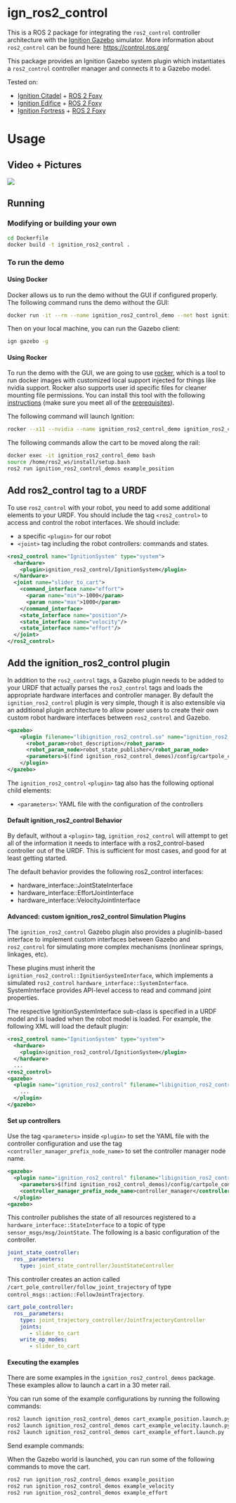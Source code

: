 # ign_ros2_control

This is a ROS 2 package for integrating the `ros2_control` controller architecture with the [Ignition Gazebo](http://ignitionrobotics.org/) simulator.
More information about `ros2_control` can be found here: https://control.ros.org/

This package provides an Ignition Gazebo system plugin which instantiates a `ros2_control` controller manager and connects it to a Gazebo model.

Tested on:

  - [Ignition Citadel](https://ignitionrobotics.org/docs/citadel) + [ROS 2 Foxy](https://docs.ros.org/en/foxy/Installation.html)
  - [Ignition Edifice](https://ignitionrobotics.org/docs/edifice) + [ROS 2 Foxy](https://docs.ros.org/en/foxy/Installation.html)
  - [Ignition Fortress](https://ignitionrobotics.org/docs/fortress) + [ROS 2 Foxy](https://docs.ros.org/en/foxy/Installation.html)

# Usage

## Video + Pictures

![](img/ign_ros2_control.gif)

## Running

### Modifying or building your own

```bash
cd Dockerfile
docker build -t ignition_ros2_control .
```

### To run the demo

#### Using Docker

Docker allows us to run the demo without the GUI if configured properly. The following command runs the demo without the GUI:

```bash
docker run -it --rm --name ignition_ros2_control_demo --net host ignition_ros2_control ros2 launch ignition_ros2_control_demos cart_example_position.launch.py gui:=false
```

Then on your local machine, you can run the Gazebo client:

```bash
ign gazebo -g
```

#### Using Rocker

To run the demo with the GUI, we are going to use [rocker](https://github.com/osrf/rocker/), which is a tool to run docker
images with customized local support injected for things like nvidia support. Rocker also supports user id specific files for cleaner
mounting file permissions. You can install this tool with the following [instructions](https://github.com/osrf/rocker/#installation) (make sure you meet all of the [prerequisites](https://github.com/osrf/rocker/#prerequisites)).

The following command will launch Ignition:

```bash
rocker --x11 --nvidia --name ignition_ros2_control_demo ignition_ros2_control:latest
```

The following commands allow the cart to be moved along the rail:

```bash
docker exec -it ignition_ros2_control_demo bash
source /home/ros2_ws/install/setup.bash
ros2 run ignition_ros2_control_demos example_position
```

## Add ros2_control tag to a URDF

To use `ros2_control` with your robot, you need to add some additional elements to your URDF.
You should include the tag `<ros2_control>` to access and control the robot interfaces. We should
include:

 - a specific `<plugin>` for our robot
 - `<joint>` tag including the robot controllers: commands and states.

```xml
<ros2_control name="IgnitionSystem" type="system">
  <hardware>
    <plugin>ignition_ros2_control/IgnitionSystem</plugin>
  </hardware>
  <joint name="slider_to_cart">
    <command_interface name="effort">
      <param name="min">-1000</param>
      <param name="max">1000</param>
    </command_interface>
    <state_interface name="position"/>
    <state_interface name="velocity"/>
    <state_interface name="effort"/>
  </joint>
</ros2_control>
```

## Add the ignition_ros2_control plugin

In addition to the `ros2_control` tags, a Gazebo plugin needs to be added to your URDF that
actually parses the `ros2_control` tags and loads the appropriate hardware interfaces and
controller manager. By default the `ignition_ros2_control` plugin is very simple, though it is also
extensible via an additional plugin architecture to allow power users to create their own custom
robot hardware interfaces between `ros2_control` and Gazebo.

```xml
<gazebo>
    <plugin filename="libignition_ros2_control.so" name="ignition_ros2_control">
      <robot_param>robot_description</robot_param>
      <robot_param_node>robot_state_publisher</robot_param_node>
      <parameters>$(find ignition_ros2_control_demos)/config/cartpole_controller.yaml</parameters>
    </plugin>
</gazebo>
```

The `ignition_ros2_control` `<plugin>` tag also has the following optional child elements:

 - `<parameters>`: YAML file with the configuration of the controllers

#### Default ignition_ros2_control Behavior

By default, without a `<plugin>` tag, `ignition_ros2_control` will attempt to get all of the information it needs to interface with a ros2_control-based controller out of the URDF. This is sufficient for most cases, and good for at least getting started.

The default behavior provides the following ros2_control interfaces:

 - hardware_interface::JointStateInterface
 - hardware_interface::EffortJointInterface
 - hardware_interface::VelocityJointInterface

#### Advanced: custom ignition_ros2_control Simulation Plugins

The `ignition_ros2_control` Gazebo plugin also provides a pluginlib-based interface to implement custom interfaces between Gazebo and `ros2_control` for simulating more complex mechanisms (nonlinear springs, linkages, etc).

These plugins must inherit the `ignition_ros2_control::IgnitionSystemInterface`, which implements a simulated `ros2_control`
`hardware_interface::SystemInterface`. SystemInterface provides API-level access to read and command joint properties.

The respective IgnitionSystemInterface sub-class is specified in a URDF model and is loaded when the
robot model is loaded. For example, the following XML will load the default plugin:
```xml
<ros2_control name="IgnitionSystem" type="system">
  <hardware>
    <plugin>ignition_ros2_control/IgnitionSystem</plugin>
  </hardware>
  ...
<ros2_control>
<gazebo>
  <plugin name="ignition_ros2_control" filename="libignition_ros2_control.so">
    ...
  </plugin>
</gazebo>
```

#### Set up controllers

Use the tag `<parameters>` inside `<plugin>` to set the YAML file with the controller configuration
and use the tag `<controller_manager_prefix_node_name>` to set the controller manager node name.

```xml
<gazebo>
  <plugin name="ignition_ros2_control" filename="libignition_ros2_control.so">
    <parameters>$(find ignition_ros2_control_demos)/config/cartpole_controller.yaml</parameters>
    <controller_manager_prefix_node_name>controller_manager</controller_manager_prefix_node_name>
  </plugin>
<gazebo>
```

This controller publishes the state of all resources registered to a
`hardware_interface::StateInterface` to a topic of type `sensor_msgs/msg/JointState`.
The following is a basic configuration of the controller.

```yaml
joint_state_controller:
  ros__parameters:
    type: joint_state_controller/JointStateController
```

This controller creates an action called `/cart_pole_controller/follow_joint_trajectory` of type `control_msgs::action::FollowJointTrajectory`.

```yaml
cart_pole_controller:
  ros__parameters:
    type: joint_trajectory_controller/JointTrajectoryController
    joints:
       - slider_to_cart
    write_op_modes:
       - slider_to_cart
```
#### Executing the examples

There are some examples in the `ignition_ros2_control_demos` package. These examples allow to launch a cart in a 30 meter rail.

You can run some of the example configurations by running the following commands:

```bash
ros2 launch ignition_ros2_control_demos cart_example_position.launch.py
ros2 launch ignition_ros2_control_demos cart_example_velocity.launch.py
ros2 launch ignition_ros2_control_demos cart_example_effort.launch.py
```

Send example commands:

When the Gazebo world is launched, you can run some of the following commands to move the cart.

```bash
ros2 run ignition_ros2_control_demos example_position
ros2 run ignition_ros2_control_demos example_velocity
ros2 run ignition_ros2_control_demos example_effort
```
